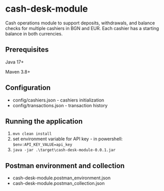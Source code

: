 # cash-desk-module

Cash operations module to support deposits, withdrawals, and balance checks for multiple cashiers in BGN and EUR. Each cashier has a starting balance in both currencies.

## Prerequisites
Java 17+

Maven 3.8+

## Configuration
- config/cashiers.json - cashiers initialization
- config/transactions.json - transaction history

## Running the application

1) `mvn clean install`
2) set environment variable for API key - in powershell: `$env:API_KEY_VALUE=api_key`
3) `java -jar .\target\cash-desk-module-0.0.1.jar`

## Postman environment and collection
- cash-desk-module.postman_environment.json
- cash-desk-module.postman_collection.json